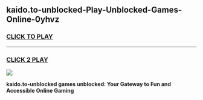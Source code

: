 
## kaido.to-unblocked-Play-Unblocked-Games-Online-0yhvz
<h3>
<a href="https://premium76.site?title=kaido.to-unblocked&ref=25A">CLICK TO PLAY</a></h3>
<hr>

<h3>
<a href="https://premium76.site?title=kaido.to-unblocked&ref=25A">CLICK 2 PLAY</a>
  
</h3>

<a href="https://premium76.site?title=kaido.to-unblocked&ref=25A"><img src="https://clearcache.store/games.png"></a>


**kaido.to-unblocked games unblocked: Your Gateway to Fun and Accessible Online Gaming**
